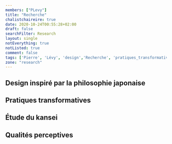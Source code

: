 ```yaml
---
members: ["PLevy"]
title: "Recherche"
chalistchaireire: true
date: 2020-10-24T00:55:28+02:00
draft: false
searchFilter: Research
layout: single
notEverything: true
notListed: true
comment: false
tags: ['Pierre', 'Lévy', 'design','Recherche', 'pratiques_transformatives', 'quotidien', 'kansei']
zone: "research"
---
```

## Design inspiré par la philosophie japonaise


## Pratiques transformatives


## Étude du kansei


## Qualités perceptives
